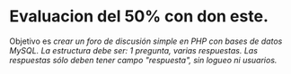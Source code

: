 
Evaluacion del 50%  con don este.
=================================

Objetivo es _crear un foro de discusión simple en PHP con bases de datos MySQL.
La estructura debe ser: 1 pregunta, varias respuestas. Las respuestas sólo deben tener campo "respuesta", sin logueo ni usuarios._
